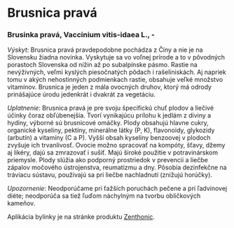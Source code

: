 Brusnica pravá
==============

### Brusinka pravá, Vaccinium vitis-idaea L., -

*Výskyt*: Brusnica pravá pravdepodobne pochádza z Číny a nie je na Slovensku
žiadna novinka. Vyskytuje sa vo voľnej prírode a to v pôvodných porastoch
Slovenska od nížin až po subalpínske pásmo. Rastie na nevýživných, veľmi kyslých
piesočnatých pôdach i rašeliniskách. Aj napriek tomu v akých nehostinných
podmienkach rastie, obsahuje veľké množstvo vitamínov. Brusnica je jeden z mála
ovocných druhov, ktorý má odrody prinášajúce úrodu jedenkrát i dvakrát za
vegetáciu.

*Uplatnenie*: Brusnica pravá je pre svoju špecifickú chuť plodov a liečivé
účinky čoraz obľúbenejšia. Tvorí vynikajúcu prílohu k jedlám z diviny a hydiny,
výborné sú brusnicové omáčky. Plody obsahujú hlavne cukry, organické kyseliny,
pektíny, minerálne látky (P, K), flavonoidy, glykozidy (arbutín) a vitamíny (C a
P). Vyšší obsah kyseliny benzoovej v plodoch zvyšuje ich trvanlivosť. Ovocie
možno spracovať na kompóty, šťavy, džemy aj likéry, dajú sa zmrazovať i sušiť.
Majú široké použitie v potravinárskom priemysle. Plody slúžia ako podporný
prostriedok v prevencii a liečbe zápalov močového ústrojenstva, reumatizmu a
dny. Pôsobia dezinfekčne na tráviacu sústavu, používajú sa pri liečbe
nachladnutí (znižujú horúčky).

*Upozornenie*: Neodporúčame pri ťažších poruchách pečene a pri ľadvinovej diéte;
neodporúča sa tiež ľuďom náchylným na tvorbu obličkových kameňov.

Aplikácia bylinky je na stránke produktu
[Zenthonic](/sip/p/zenthonic/).

